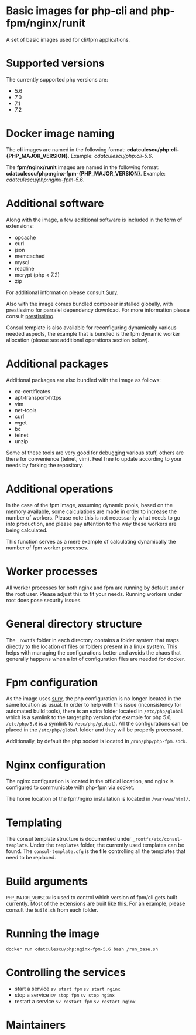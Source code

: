 # Basic images for php-cli and php-fpm/nginx/runit

A set of basic images used for cli/fpm applications.

# Supported versions

The currently supported php versions are:

- 5.6
- 7.0
- 7.1
- 7.2

# Docker image naming

The __cli__ images are named in the following format: __cdatculescu/php:cli-{PHP_MAJOR_VERSION}__. Example: _cdatculescu/php:cli-5.6_.

The __fpm/nginx/runit__ images are named in the following format: __cdatculescu/php:nginx-fpm-{PHP_MAJOR_VERSION}__. Example: _cdatculescu/php:nginx-fpm-5.6_.

# Additional software

Along with the image, a few additional software is included in the form of extensions:

- opcache
- curl
- json
- memcached
- mysql
- readline
- mcrypt (php < 7.2)
- zip


For additional information please consult [Sury](https://deb.sury.org/).

Also with the image comes bundled composer installed globally, with prestissimo for parralel dependency download. For more information please consult [prestissimo](https://github.com/hirak/prestissimo).

Consul template is also available for reconfiguring dynamically various needed aspects, the example that is bundled is the fpm dynamic worker allocation (please see additional operations section below).

# Additional packages

Additional packages are also bundled with the image as follows:

- ca-certificates
- apt-transport-https
- vim
- net-tools
- curl
- wget
- bc
- telnet
- unzip

Some of these tools are very good for debugging various stuff, others are there for convenience (telnet, vim). Feel free to update according to your needs by forking the repository.

# Additional operations

In the case of the fpm image, assuming dynamic pools, based on the memory available, some calculations are made in order to increase the number of workers. Please note this is not necessarily what needs to go into production, and please pay attention to the way these workers are being calculated.

This function serves as a mere example of calculating dynamically the number of fpm worker processes.

# Worker processes

All worker processes for both nginx and fpm are running by default under the root user. Please adjust this to fit your needs. Running workers under root does pose security issues.

# General directory structure

The `_rootfs` folder in each directory contains a folder system that maps directly to the location of files or folders present in a linux system. This helps with managing the configurations better and avoids the chaos that generally happens when a lot of configuration files are needed for docker.

# Fpm configuration

As the image uses [sury](https://deb.sury.org/), the php configuration is no longer located in the same location as usual. In order to help with this issue (inconsistency for automated build tools), there is an extra folder located in `/etc/php/global` which is a symlink to the target php version (for example for php 5.6, `/etc/php/5.6` is a symlink to `/etc/php/global`). All the configurations can be placed in the `/etc/php/global` folder and they will be properly processed.

Additionally, by default the php socket is located in `/run/php/php-fpm.sock`.

# Nginx configuration

The nginx configuration is located in the official location, and nginx is configured to communicate with php-fpm via socket.

The home location of the fpm/nginx installation is located in `/var/www/html/`.

# Templating

The consul template structure is documented under `_rootfs/etc/consul-template`. Under the `templates` folder, the currently used templates can be found. The `consul-template.cfg` is the file controlling all the templates that need to be replaced.

# Build arguments

`PHP_MAJOR_VERSION` is used to control which version of fpm/cli gets built currently. Most of the extensions are built like this. For an example, please consult the `build.sh` from each folder.

# Running the image

`docker run cdatculescu/php:nginx-fpm-5.6 bash /run_base.sh`

# Controlling the services

- start a service `sv start fpm` `sv start nginx`
- stop a service `sv stop fpm` `sv stop nginx`
- restart a service `sv restart fpm` `sv restart nginx`

# Maintainers 
